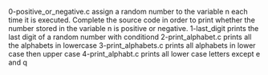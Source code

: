 0-positive_or_negative.c  assign a random number to the variable n each time it is executed. Complete the source code in order to print whether the number stored in the variable n is positive or negative.
1-last_digit prints the last digit of a random number with conditiond
2-print_alphabet.c prints all the alphabets in lowercase
3-print_alphabets.c prints all alphabets in lower case then upper case
4-print_alphabt.c prints all lower case letters except e and q
